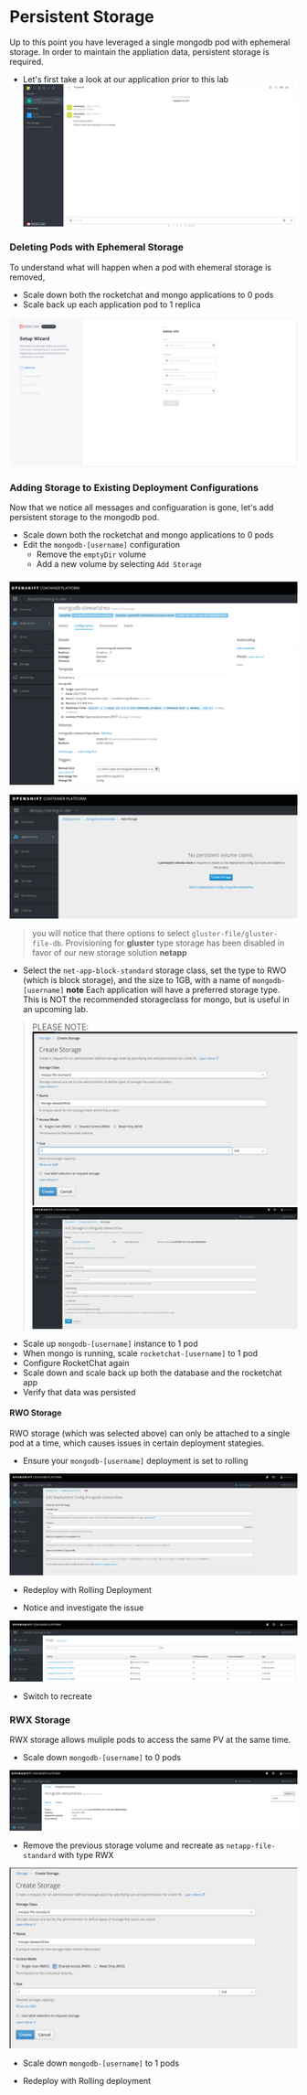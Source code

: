 # Persistent Storage
Up to this point you have leveraged a single mongodb pod with ephemeral storage. In order to maintain the 
appliation data, persistent storage is required.  

- Let's first take a look at our application prior to this lab
![](../assets/06_persistent_storage_01.png)

### Deleting Pods with Ephemeral Storage
To understand what will happen when a pod with ehemeral storage is removed, 
- Scale down both the rocketchat and mongo applications to 0 pods
- Scale back up each application pod to 1 replica

![](../assets/06_persistent_storage_02.png)

### Adding Storage to Existing Deployment Configurations
Now that we notice all messages and configuaration is gone, let's add persistent storage to the mongodb pod. 
- Scale down both the rocketchat and mongo applications to 0 pods
- Edit the `mongodb-[username]` configuration 
    - Remove the `emptyDir` volume
    - Add a new volume by selecting `Add Storage`

![](../assets/06_persistent_storage_03.png)

![](../assets/06_persistent_storage_04.png)

> you will notice that there options to select `gluster-file/gluster-file-db`. Provisioning for __gluster__ type storage has been disabled in favor of our new storage solution __netapp__
- Select the `net-app-block-standard` storage class, set the type to RWO (which is block storage), and the size to 1GB, with a name of `mongodb-[username]`
**note** Each application will have a preferred storage type. This is NOT the recommended storageclass for 
mongo, but is useful in an upcoming lab. 

> PLEASE NOTE: 
![](../assets/06_persistent_storage_05.png)
![](../assets/06_persistent_storage_06.png)

- Scale up `mongodb-[username]` instance to 1 pod
- When mongo is running, scale `rocketchat-[username]` to 1 pod
- Configure RocketChat again
- Scale down and scale back up both the database and the rocketchat app
- Verify that data was persisted

#### RWO Storage
RWO storage (which was selected above) can only be attached to a single pod at a time, which causes issues in certain deployment stategies. 

- Ensure your `mongodb-[username]` deployment is set to rolling

![](../assets/06_persistent_storage_07.png)

- Redeploy with Rolling Deployment

- Notice and investigate the issue

![](../assets/06_persistent_storage_08.png)

- Switch to recreate

### RWX Storage
RWX storage allows muliple pods to access the same PV at the same time. 

- Scale down `mongodb-[username]` to 0 pods

![](../assets/06_persistent_storage_09.png)

- Remove the previous storage volume and recreate as `netapp-file-standard` with type RWX

![](../assets/06_persistent_storage_10.png)

- Scale down `mongodb-[username]` to 1 pods

- Redeploy with Rolling deployment


